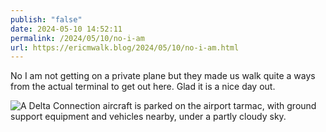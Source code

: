 ```yaml
---
publish: "false"
date: 2024-05-10 14:52:11
permalink: /2024/05/10/no-i-am
url: https://ericmwalk.blog/2024/05/10/no-i-am.html
---
```


No I am not getting on a private plane but they made us walk quite a ways from the actual terminal to get out here. Glad it is a nice day out.

![A Delta Connection aircraft is parked on the airport tarmac, with ground support equipment and vehicles nearby, under a partly cloudy sky.](https://ericmwalk.blog/uploads/2024/img-8900.jpeg)